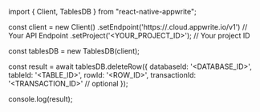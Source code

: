 import { Client, TablesDB } from "react-native-appwrite";

const client = new Client()
    .setEndpoint('https://<REGION>.cloud.appwrite.io/v1') // Your API Endpoint
    .setProject('<YOUR_PROJECT_ID>'); // Your project ID

const tablesDB = new TablesDB(client);

const result = await tablesDB.deleteRow({
    databaseId: '<DATABASE_ID>',
    tableId: '<TABLE_ID>',
    rowId: '<ROW_ID>',
    transactionId: '<TRANSACTION_ID>' // optional
});

console.log(result);
